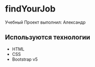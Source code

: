 # findYourJob
Учебный
Проект выполнил: Александр

## Используются технологии
- HTML
- CSS
- Bootstrap v5
